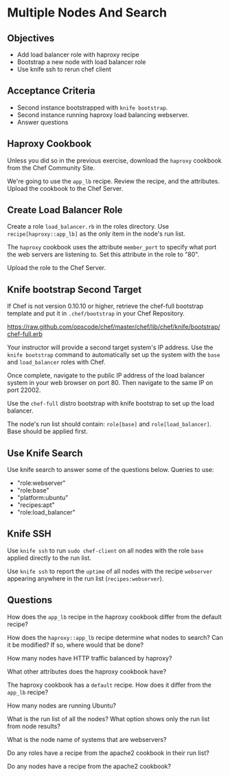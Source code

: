 Multiple Nodes And Search
======================

## Objectives

* Add load balancer role with haproxy recipe
* Bootstrap a new node with load balancer role
* Use knife ssh to rerun chef client

## Acceptance Criteria

* Second instance bootstrapped with `knife bootstrap`.
* Second instance running haproxy load balancing webserver.
* Answer questions

## Haproxy Cookbook

Unless you did so in the previous exercise, download the `haproxy`
cookbook from the Chef Community Site.

We're going to use the `app_lb` recipe. Review the recipe, and the
attributes. Upload the cookbook to the Chef Server.

## Create Load Balancer Role

Create a role `load_balancer.rb` in the roles directory. Use
`recipe[haproxy::app_lb]` as the only item in the node's run list.

The `haproxy` cookbook uses the attribute `member_port` to specify
what port the web servers are listening to. Set this attribute in the
role to "80".

Upload the role to the Chef Server.

## Knife bootstrap Second Target

If Chef is not version 0.10.10 or higher, retrieve the chef-full
bootstrap template and put it in `.chef/bootstrap` in your Chef
Repository.

https://raw.github.com/opscode/chef/master/chef/lib/chef/knife/bootstrap/chef-full.erb

Your instructor will provide a second target system's IP address. Use
the `knife bootstrap` command to automatically set up the system with
the `base` and `load_balancer` roles with Chef.

Once complete, navigate to the public IP address of the load balancer
system in your web browser on port 80. Then navigate to the same IP on
port 22002.

Use the `chef-full` distro bootstrap with knife bootstrap to set up
the load balancer.

The node's run list should contain: `role[base]` and
`role[load_balancer]`. Base should be applied first.

## Use Knife Search

Use knife search to answer some of the questions below. Queries to use:

* "role:webserver"
* "role:base"
* "platform:ubuntu"
* "recipes:apt"
* "role:load_balancer"

## Knife SSH

Use `knife ssh` to run `sudo chef-client` on all nodes with the role
`base` applied directly to the run list.

Use `knife ssh` to report the `uptime` of all nodes with the recipe
`webserver` appearing anywhere in the run list (`recipes:webserver`).

## Questions

How does the `app_lb` recipe in the haproxy cookbook differ from the
default recipe?

How does the `haproxy::app_lb` recipe determine what nodes to search?
Can it be modified? If so, where would that be done?

How many nodes have HTTP traffic balanced by haproxy?

What other attributes does the haproxy cookbook have?

The haproxy cookbook has a `default` recipe. How does it differ from
the `app_lb` recipe?

How many nodes are running Ubuntu?

What is the run list of all the nodes? What option shows only the run
list from node results?

What is the node name of systems that are webservers?

Do any roles have a recipe from the apache2 cookbook in their run
list?

Do any nodes have a recipe from the apache2 cookbook?

